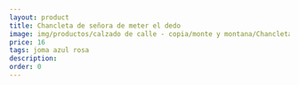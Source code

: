 ```yaml
---
layout: product
title: Chancleta de señora de meter el dedo
image: img/productos/calzado de calle - copia/monte y montana/Chancleta de señora de meter el dedo=16=joma azul rosa.webp
price: 16
tags: joma azul rosa
description: 
order: 0
---
```

